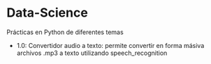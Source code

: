 # Data-Science
Prácticas en Python de diferentes temas

* 1.0: Convertidor audio a texto: permite convertir en forma másiva archivos .mp3 a texto utilizando speech_recognition
